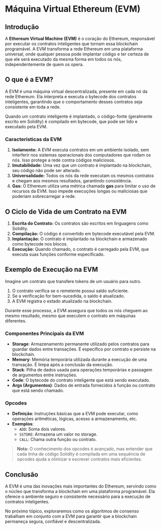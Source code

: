 # Máquina Virtual Ethereum (EVM)  

## Introdução  
A **Ethereum Virtual Machine (EVM)** é o coração do Ethereum, responsável por executar os contratos inteligentes que tornam essa blockchain programável. A EVM transforma a rede Ethereum em uma plataforma universal, onde qualquer pessoa pode implantar código e ter certeza de que ele será executado da mesma forma em todos os nós, independentemente de quem os opera.

## O que é a EVM?  
A EVM é uma máquina virtual descentralizada, presente em cada nó da rede Ethereum. Ela interpreta e executa o bytecode dos contratos inteligentes, garantindo que o comportamento desses contratos seja consistente em toda a rede.  

Quando um contrato inteligente é implantado, o código-fonte (geralmente escrito em Solidity) é compilado em bytecode, que pode ser lido e executado pela EVM.  

### Características da EVM  
1. **Isolamento:** A EVM executa contratos em um ambiente isolado, sem interferir nos sistemas operacionais dos computadores que rodam os nós. Isso protege a rede contra códigos maliciosos.  
2. **Imutabilidade:** Uma vez que um contrato é implantado na blockchain, seu código não pode ser alterado.  
3. **Universalidade:** Todos os nós da rede executam os mesmos contratos e chegam aos mesmos resultados, garantindo consistência.  
4. **Gas:** O Ethereum utiliza uma métrica chamada **gas** para limitar o uso de recursos da EVM. Isso impede execuções longas ou maliciosas que poderiam sobrecarregar a rede.  

## O Ciclo de Vida de um Contrato na EVM  
1. **Escrita do Contrato:** Os contratos são escritos em linguagens como Solidity.  
2. **Compilação:** O código é convertido em bytecode executável pela EVM.  
3. **Implantação:** O contrato é implantado na blockchain e armazenado como bytecode nos blocos.  
4. **Execução:** Quando chamado, o contrato é carregado pela EVM, que executa suas funções conforme especificado.  

## Exemplo de Execução na EVM  
Imagine um contrato que transfere tokens de um usuário para outro.  
1. O contrato verifica se o remetente possui saldo suficiente.  
2. Se a verificação for bem-sucedida, o saldo é atualizado.  
3. A EVM registra o estado atualizado na blockchain.  

Durante esse processo, a EVM assegura que todos os nós cheguem ao mesmo resultado, mesmo que executem o contrato em máquinas diferentes.  

### Componentes Principais da EVM

- **Storage**: Armazenamento permanente utilizado pelos contratos para guardar dados entre transações. É específico por contrato e persiste na blockchain.
- **Memory**: Memória temporária utilizada durante a execução de uma transação. É limpa após a conclusão da execução.
- **Stack**: Pilha de dados usada para operações temporárias e passagem de argumentos entre instruções.
- **Code**: O bytecode do contrato inteligente que está sendo executado.
- **Args (Argumentos)**: Dados de entrada fornecidos à função ou contrato que está sendo chamado.

### Opcodes

- **Definição**: Instruções básicas que a EVM pode executar, como operações aritméticas, lógicas, acesso a armazenamento, etc.
- **Exemplos**:
  - `ADD`: Soma dois valores.
  - `SSTORE`: Armazena um valor no storage.
  - `CALL`: Chama outra função ou contrato.

> **Nota:** O conhecimento dos opcodes é avançado, mas entender que cada linha de código Solidity é compilada em uma sequência de opcodes ajuda a otimizar e escrever contratos mais eficientes.

## Conclusão  
A EVM é uma das inovações mais importantes do Ethereum, servindo como o núcleo que transforma a blockchain em uma plataforma programável. Ela oferece o ambiente seguro e consistente necessário para a execução de contratos inteligentes.  

No próximo tópico, exploraremos como os algoritmos de consenso trabalham em conjunto com a EVM para garantir que a blockchain permaneça segura, confiável e descentralizada.  